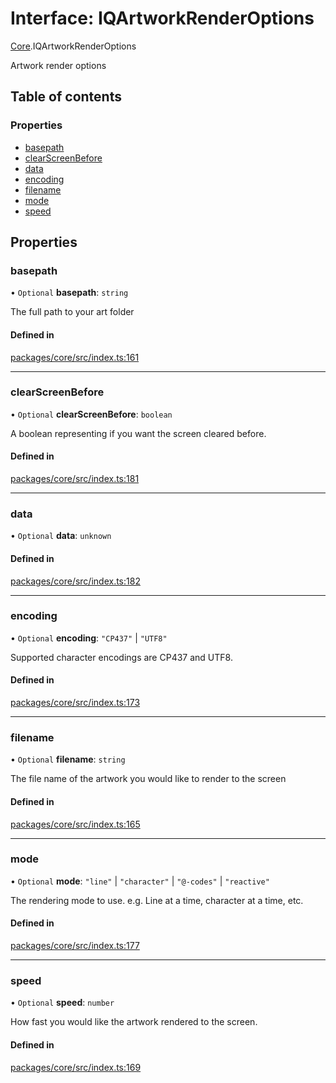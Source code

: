 # Interface: IQArtworkRenderOptions

[Core](../modules/Core.md).IQArtworkRenderOptions

Artwork render options

## Table of contents

### Properties

- [basepath](Core.IQArtworkRenderOptions.md#basepath)
- [clearScreenBefore](Core.IQArtworkRenderOptions.md#clearscreenbefore)
- [data](Core.IQArtworkRenderOptions.md#data)
- [encoding](Core.IQArtworkRenderOptions.md#encoding)
- [filename](Core.IQArtworkRenderOptions.md#filename)
- [mode](Core.IQArtworkRenderOptions.md#mode)
- [speed](Core.IQArtworkRenderOptions.md#speed)

## Properties

### basepath

• `Optional` **basepath**: `string`

The full path to your art folder

#### Defined in

[packages/core/src/index.ts:161](https://github.com/iniquitybbs/iniquity/blob/a82cddc/packages/core/src/index.ts#L161)

___

### clearScreenBefore

• `Optional` **clearScreenBefore**: `boolean`

A boolean representing if you want the screen cleared before.

#### Defined in

[packages/core/src/index.ts:181](https://github.com/iniquitybbs/iniquity/blob/a82cddc/packages/core/src/index.ts#L181)

___

### data

• `Optional` **data**: `unknown`

#### Defined in

[packages/core/src/index.ts:182](https://github.com/iniquitybbs/iniquity/blob/a82cddc/packages/core/src/index.ts#L182)

___

### encoding

• `Optional` **encoding**: ``"CP437"`` \| ``"UTF8"``

Supported character encodings are CP437 and UTF8.

#### Defined in

[packages/core/src/index.ts:173](https://github.com/iniquitybbs/iniquity/blob/a82cddc/packages/core/src/index.ts#L173)

___

### filename

• `Optional` **filename**: `string`

The file name of the artwork you would like to render to the screen

#### Defined in

[packages/core/src/index.ts:165](https://github.com/iniquitybbs/iniquity/blob/a82cddc/packages/core/src/index.ts#L165)

___

### mode

• `Optional` **mode**: ``"line"`` \| ``"character"`` \| ``"@-codes"`` \| ``"reactive"``

The rendering mode to use. e.g. Line at a time, character at a time, etc.

#### Defined in

[packages/core/src/index.ts:177](https://github.com/iniquitybbs/iniquity/blob/a82cddc/packages/core/src/index.ts#L177)

___

### speed

• `Optional` **speed**: `number`

How fast you would like the artwork rendered to the screen.

#### Defined in

[packages/core/src/index.ts:169](https://github.com/iniquitybbs/iniquity/blob/a82cddc/packages/core/src/index.ts#L169)
